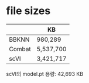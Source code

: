 # file sizes

||KB|
|-|-|
BBKNN|980,289
Combat|5,537,700
scVI|3,421,717

scVI의 model.pt 용량: 42,693 KB